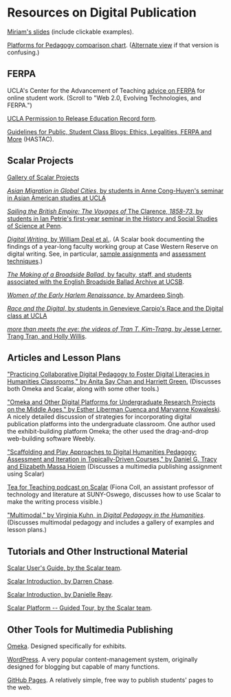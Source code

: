 
# Resources on Digital Publication

[Miriam's slides](https://docs.google.com/presentation/d/1EI_N4NNHL5_UTiGljRpbOU0ItgcdlxJgOCGtEP0WU0g/edit?usp=sharing) (include clickable examples).

[Platforms for Pedagogy comparison chart](https://airtable.com/shruGo6djbKfzzn1X). ([Alternate view](https://airtable.com/shrUjpYFfou9OMl2r) if that version is confusing.)

## FERPA

UCLA's Center for the Advancement of Teaching [advice on FERPA](https://www.teaching.ucla.edu/online/incorporating-technology) for online student work. (Scroll to "Web 2.0, Evolving Technologies, and FERPA.")

[UCLA Permission to Release Education Record form](https://github.com/ucla-digital-humanities/Digital-Pedagogy-An-EPIC-Seminar/blob/master/UCLA%20Permission%20to%20Release%20Education%20Record.pdf).

[Guidelines for Public, Student Class Blogs: Ethics, Legalities, FERPA and More](https://www.hastac.org/blogs/superadmin/2012/11/30/guidelines-public-student-class-blogs-ethics-legalities-ferpa-and-more) (HASTAC).

## Scalar Projects

[Gallery of Scalar Projects ](https://scalar.me/anvc/scalar/showcase/)

[*Asian Migration in Global Cities*, by students in Anne Cong-Huyen's seminar in Asian American studies at UCLA](http://scalar.usc.edu/works/asian-migration-and-global-cities/index) 

[*Sailing the British Empire: The Voyages of* The Clarence, *1858-73*, by students in Ian Petrie's first-year seminar in the History and Social Studies of Science at Penn](http://scalar.usc.edu/works/the-voyages-of-the-clarence/index). 

[*Digital Writing*, by William Deal et al.](http://scalar.usc.edu/works/digital-writing/index). (A Scalar book documenting the findings of a year-long faculty working group at Case Western Reserve on digital writing. See, in particular, [sample assignments](http://scalar.usc.edu/works/digital-writing/assignments) and [assessment techniques](http://scalar.usc.edu/works/digital-writing/evaluation).)

[*The Making of a Broadside Ballad*, by faculty, staff, and students associated with the English Broadside Ballad Archive at UCSB](http://press.emcimprint.english.ucsb.edu/the-making-of-a-broadside-ballad/index).

[*Women of the Early Harlem Renaissance*, by Amardeep Singh](https://scalar.lehigh.edu/harlemwomen/index).

[*Race and the Digital*, by students in Genevieve Carpio's Race and the Digital class at UCLA](http://scalar.usc.edu/works/race-and-the-digital/index)

[*more than meets the eye: the videos of Tran T. Kim-Trang*, by Jesse Lerner, Trang Tran, and Holly Willis](http://scalar.usc.edu/works/more-than-meets-the-eye-the-videos-of-tran-t-kim-trang/index).

## Articles and Lesson Plans

["Practicing Collaborative Digital Pedagogy to Foster Digital Literacies in Humanities Classrooms," by Anita Say Chan and Harriett Green.](https://er.educause.edu/articles/2014/10/practicing-collaborative-digital-pedagogy-to-foster-digital-literacies-in-humanities-classrooms) (Discusses both Omeka and Scalar, along with some other tools.)

["Omeka and Other Digital Platforms for Undergraduate Research Projects on the Middle Ages," by Esther Liberman Cuenca and Maryanne Kowaleski](https://journal.digitalmedievalist.org/articles/10.16995/dm.69/). A nicely detailed discussion of strategies for incorporating digital publication platforms into the undergraduate classroom. One author used the exhibit-building platform Omeka; the other used the drag-and-drop web-building software Weebly.

["Scaffolding and Play Approaches to Digital Humanities Pedagogy: Assessment and Iteration in Topically-Driven Courses," by Daniel G. Tracy and Elizabeth Massa Hoiem](http://www.digitalhumanities.org/dhq/vol/11/4/000358/000358.html) (Discusses a multimedia publishing assignment using Scalar)

[Tea for Teaching podcast on Scalar](http://teaforteaching.com/57-scalar/) (Fiona Coll, an assistant professor of technology and literature at SUNY-Oswego, discusses how to use Scalar to make the writing process visible.)

["Multimodal," by Virginia Kuhn, in *Digital Pedagogy in the Humanities*](https://digitalpedagogy.mla.hcommons.org/keywords/multimodal/). (Discusses multimodal pedagogy and includes a gallery of examples and lesson plans.)

## Tutorials and Other Instructional Material

[Scalar User's Guide, by the Scalar team](http://scalar.usc.edu/works/guide2/index).

[Scalar Introduction, by Darren Chase](https://guides.library.stonybrook.edu/scalar).

[Scalar Introduction, by Danielle Reay](https://researchguides.njit.edu/scalar).

[Scalar Platform -- Guided Tour, by the Scalar team](https://vimeo.com/45263290).

## Other Tools for Multimedia Publishing

[Omeka](https://omeka.org/). Designed specifically for exhibits.

[WordPress](https://wordpress.org/). A very popular content-management system, originally designed for blogging but capable of many functions.

[GitHub Pages](https://pages.github.com/). A relatively simple, free way to publish students' pages to the web.
